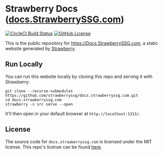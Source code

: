 # Strawberry Docs ([docs.StrawberrySSG.com](https://docs.StrawberrySSG.com))
[![CircleCI Build Status](https://circleci.com/gh/strawberryssg/docs.strawberryssg.com.svg?style=shield)](https://circleci.com/gh/strawberryssg/docs.strawberryssg.com) [![GitHub License](https://img.shields.io/badge/license-MIT-blue.svg)](https://raw.githubusercontent.com/strawberryssg/docs.strawberryssg.com/master/LICENSE)

This is the public repository for <https://Docs.StrawberrySSG.com>, a static website generated by [Strawberry](https://www.StrawberrySSG.com/).


## Run Locally

You can run this website locally by cloning this repo and serving it with Strawberry:

```
git clone --recurse-submodules https://github.com/strawberryssg/docs.strawberryssg.com.git
cd docs.strawberryssg.com
strawberry -s src serve --open
```

It'll then open in your default browser at `http://localhost:1313/`.


## License

The source code for `docs.strawberryssg.com` is licensed under the MIT license.
This repo's license can be found [here](./LICENSE).
